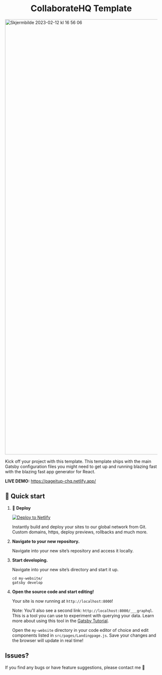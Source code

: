 <!-- <p align="center">
  <a href="https://www.pageitup.com">
    <img alt="Page It Up" src="https://www.gatsbyjs.com/Gatsby-Monogram.svg" width="60" />
  </a>
</p> -->
<h1 align="center">
  CollaborateHQ Template
</h1>

<img width="1436" alt="Skjermbilde 2023-02-12 kl  16 56 06" src="https://user-images.githubusercontent.com/62800747/218326078-ba506669-5689-45d1-98a9-78c5f27eb227.png">

Kick off your project with this template. This template ships with the main Gatsby configuration files you might need to get up and running blazing fast with the blazing fast app generator for React.

**LIVE DEMO:** https://pageitup-chq.netlify.app/

## 🚀 Quick start

1. 💫 **Deploy**

    [![Deploy to Netlify](https://www.netlify.com/img/deploy/button.svg)](https://app.netlify.com/start/deploy?repository=https://github.com/vegardloewe/templates-collaborateHQ)

    Instantly build and deploy your sites to our global network from Git. Custom domains, https, deploy previews, rollbacks and much more.

2.  **Navigate to your new repository.**

    Navigate into your new site’s repository and access it locally.

3.  **Start developing.**

    Navigate into your new site’s directory and start it up.

    ```shell
    cd my-website/
    gatsby develop
    ```

4.  **Open the source code and start editing!**

    Your site is now running at `http://localhost:8000`!

    Note: You'll also see a second link: `http://localhost:8000/___graphql`. This is a tool you can use to experiment with querying your data. Learn more about using this tool in the [Gatsby Tutorial](https://www.gatsbyjs.com/docs/tutorial/part-4/#use-graphiql-to-explore-the-data-layer-and-write-graphql-queries).

    Open the `my-website` directory in your code editor of choice and edit components listed in `src/pages/Landingpage.js`. Save your changes and the browser will update in real time!


## Issues?

If you find any bugs or have feature suggestions, please contact me 🙏


<!-- <a href="https://www.buymeacoffee.com/kmuenster" target="_blank"><img src="https://cdn.buymeacoffee.com/buttons/default-orange.png" alt="Buy Me A Coffee" height="41" width="174"></a>

Konstantin Münster – [konstantin.digital](https://konstantin.digital) -->
